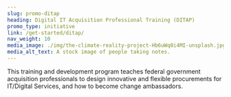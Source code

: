 ```yaml
---
slug: promo-ditap
heading: Digital IT Acquisition Professional Training (DITAP)
promo_type: initiative
link: /get-started/ditap/
nav_weight: 10
media_image: ./img/the-climate-reality-project-Hb6uWq0i4MI-unsplash.jpg
media_alt_text: A stock image of people taking notes.
---
```


This training and development program teaches federal government acquisition professionals to design innovative and flexible procurements for IT/Digital Services, and how to become change ambassadors.
